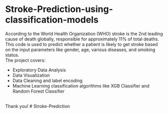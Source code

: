 # Stroke-Prediction-using-classification-models
According to the World Health Organization (WHO) stroke is the 2nd leading cause of death globally, responsible for approximately 11% of total deaths.
This code is used to predict whether a patient is likely to get stroke based on the input parameters like gender, age, various diseases, and smoking status.
<br>
The project covers:
<ul> 
  <li>Exploratory Data Analysis</li>
  <li>Data Visualization</li>
  <li>Data Cleaning and label encoding</li>
  <li>Machine Learning classification algorithms like XGB Classifier and Random Forest Classifier</li>
</ul>
<br>
Thank you!
#   S t r o k e - P r e d i c t i o n  
 